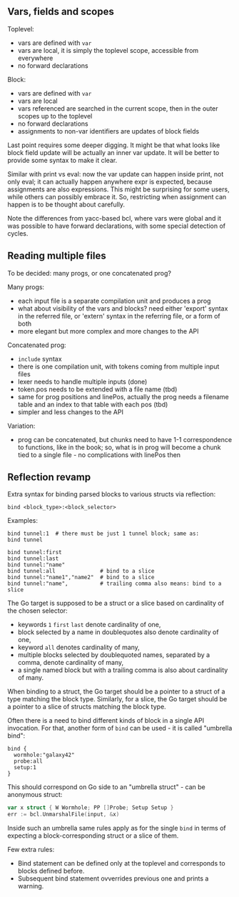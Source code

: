 ## Vars, fields and scopes

Toplevel:

- vars are defined with `var`
- vars are local, it is simply the toplevel scope, accessible from everywhere
- no forward declarations

Block:

- vars are defined with `var`
- vars are local
- vars referenced are searched in the current scope, then in the outer scopes
  up to the toplevel
- no forward declarations
- assignments to non-var identifiers are updates of block fields 

Last point requires some deeper digging. It might be that what looks like
block field update will be actually an inner var update. It will be better
to provide some syntax to make it clear.

Similar with print vs eval: now the var update can happen inside print, not only
eval; it can actually happen anywhere expr is expected, because assignments are
also expressions. This might be surprising for some users, while others can
possibly embrace it. So, restricting when assignment can happen is to be thought
about carefully.


Note the differences from yacc-based bcl, where vars were global and it was
possible to have forward declarations, with some special detection of cycles.


## Reading multiple files

To be decided: many progs, or one concatenated prog?

Many progs:

* each input file is a separate compilation unit and produces a prog
* what about visibility of the vars and blocks? need either 'export' syntax in
  the referred file, or 'extern' syntax in the referring file, or a form of both
* more elegant but more complex and more changes to the API

Concatenated prog:

* `include` syntax
* there is one compilation unit, with tokens coming from multiple input files
* lexer needs to handle multiple inputs (done)
* token.pos needs to be extended with a file name (tbd)
* same for prog positions and linePos, actually the prog needs a filename table
  and an index to that table with each pos (tbd)
* simpler and less changes to the API

Variation:

* prog can be concatenated, but chunks need to have 1-1 correspondence to functions,
  like in the book; so, what is in prog will become a chunk tied to a single file -
  no complications with linePos then



## Reflection revamp

Extra syntax for binding parsed blocks to various structs via reflection:

`bind <block_type>:<block_selector>`

Examples:
```HCL
bind tunnel:1  # there must be just 1 tunnel block; same as:
bind tunnel

bind tunnel:first
bind tunnel:last
bind tunnel:"name"
bind tunnel:all              # bind to a slice
bind tunnel:"name1","name2"  # bind to a slice
bind tunnel:"name",          # trailing comma also means: bind to a slice
```

The Go target is supposed to be a struct or a slice based on cardinality of
the chosen selector:

* keywords `1` `first` `last` denote cardinality of one,
* block selected by a name in doublequotes also denote cardinality of one,
* keyword `all` denotes cardinality of many,
* multiple blocks selected by doublequoted names, separated by a comma, denote
cardinality of many,
* a single named block but with a trailing comma is also about cardinality of many.

When binding to a struct, the Go target should be a pointer to a struct of a type
matching the block type.
Similarly, for a slice, the Go target should be a pointer to a slice of structs
matching the block type.

Often there is a need to bind different kinds of block in a single API invocation.
For that, another form of `bind` can be used - it is called "umbrella bind":

```HCL
bind {
  wormhole:"galaxy42"
  probe:all
  setup:1
}
```
This should correspond on Go side to an "umbrella struct" - can be anonymous struct:
```Go
var x struct { W Wormhole; PP []Probe; Setup Setup }
err := bcl.UnmarshalFile(input, &x)
```
Inside such an umbrella same rules apply as for the single `bind` in terms of expecting
a block-corresponding struct or a slice of them.

Few extra rules: 

* Bind statement can be defined only at the toplevel and corresponds to blocks defined
before.
* Subsequent bind statement ovverrides previous one and prints a warning.
